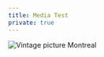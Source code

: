 ```yaml
---
title: Media Test
private: true
---
```

![Vintage picture Montreal](/close_up_montreal_police_on_parade2.jpg "Figure 1: Montreal")
